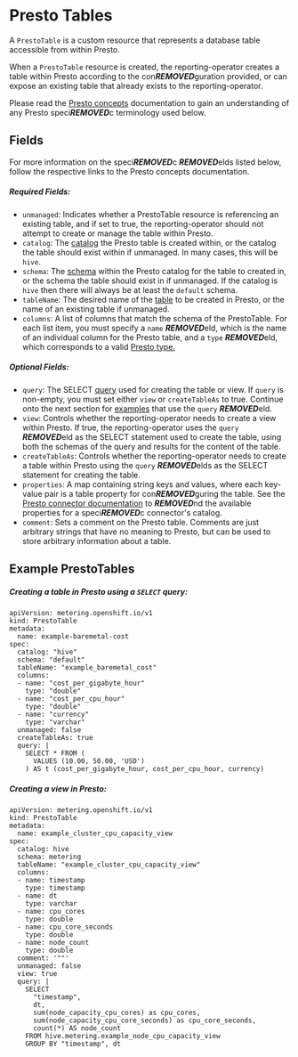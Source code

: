 # Presto Tables

A `PrestoTable` is a custom resource that represents a database table accessible from within Presto.

When a `PrestoTable` resource is created, the reporting-operator creates a table within Presto according to the con***REMOVED***guration provided, or can expose an existing table that already exists to the reporting-operator.

Please read the [Presto concepts][presto-concepts] documentation to gain an understanding of any Presto speci***REMOVED***c terminology used below.

## Fields
For more information on the speci***REMOVED***c ***REMOVED***elds listed below, follow the respective links to the Presto concepts documentation.
##### Required Fields:
- `unmanaged`: Indicates whether a PrestoTable resource is referencing an existing table, and if set to true, the reporting-operator should not attempt to create or manage the table within Presto.
- `catalog`: The [catalog](https://prestosql.io/docs/current/overview/concepts.html#catalog) the Presto table is created within, or the catalog the table should exist within if unmanaged. In many cases, this will be `hive`.
- `schema`: The [schema](https://prestosql.io/docs/current/overview/concepts.html#schema) within the Presto catalog for the table to created in, or the schema the table should exist in if unmanaged. If the catalog is `hive` then there will always be at least the `default` schema.
- `tableName`: The desired name of the [table](https://prestosql.io/docs/current/overview/concepts.html#table) to be created in Presto, or the name of an existing table if unmanaged.
- `columns`: A list of columns that match the schema of the PrestoTable. For each list item, you must specify a `name` ***REMOVED***eld, which is the name of an individual column for the Presto table, and a `type` ***REMOVED***eld, which corresponds to a valid [Presto type.](https://prestosql.io/docs/current/language/types.html)
##### Optional Fields:
- `query`: The SELECT [query](https://prestosql.io/docs/current/overview/concepts.html#query) used for creating the table or view. If `query` is non-empty, you must set either `view` or `createTableAs` to true. Continue onto the next section for [examples](#example-prestotables) that use the `query` ***REMOVED***eld.
- `view`: Controls whether the reporting-operator needs to create a view within Presto. If true, the reporting-operator uses the `query` ***REMOVED***eld as the SELECT statement used to create the table, using both the schemas of the query and results for the content of the table.
- `createTableAs`: Controls whether the reporting-operator needs to create a table within Presto using the `query` ***REMOVED***elds as the SELECT statement for creating the table.
- `properties`: A map containing string keys and values, where each key-value pair is a table property for con***REMOVED***guring the table. See the [Presto connector documentation](https://prestosql.io/docs/current/connector.html) to ***REMOVED***nd the available properties for a speci***REMOVED***c connector's catalog.
- `comment`: Sets a comment on the Presto table. Comments are just arbitrary strings that have no meaning to Presto, but can be used to store arbitrary information about a table.

## Example PrestoTables
##### Creating a table in Presto using a `SELECT` query:
```
apiVersion: metering.openshift.io/v1
kind: PrestoTable
metadata:
  name: example-baremetal-cost
spec:
  catalog: "hive"
  schema: "default"
  tableName: "example_baremetal_cost"
  columns:
  - name: "cost_per_gigabyte_hour"
    type: "double"
  - name: "cost_per_cpu_hour"
    type: "double"
  - name: "currency"
    type: "varchar"
  unmanaged: false
  createTableAs: true
  query: |
    SELECT * FROM (
      VALUES (10.00, 50.00, 'USD')
    ) AS t (cost_per_gigabyte_hour, cost_per_cpu_hour, currency)
```

##### Creating a view in Presto:
```
apiVersion: metering.openshift.io/v1
kind: PrestoTable
metadata:
  name: example_cluster_cpu_capacity_view
spec:
  catalog: hive
  schema: metering
  tableName: "example_cluster_cpu_capacity_view"
  columns:
  - name: timestamp
    type: timestamp
  - name: dt
    type: varchar
  - name: cpu_cores
    type: double
  - name: cpu_core_seconds
    type: double
  - name: node_count
    type: double
  comment: '""'
  unmanaged: false
  view: true
  query: |
    SELECT
      "timestamp",
      dt,
      sum(node_capacity_cpu_cores) as cpu_cores,
      sum(node_capacity_cpu_core_seconds) as cpu_core_seconds,
      count(*) AS node_count
    FROM hive.metering.example_node_cpu_capacity_view
    GROUP BY "timestamp", dt
```

[presto-concepts]: https://prestosql.io/docs/current/overview/concepts.html
[presto-select]: https://prestodb.io/docs/current/sql/select.html
[presto-types]: https://prestosql.io/docs/current/language/types.html
[presto-functions]: https://prestodb.io/docs/current/functions.html
